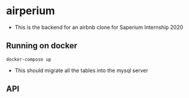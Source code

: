 # airperium
- This is the backend for an airbnb clone for Saperium Internship 2020
## Running on docker
`docker-compose up`
- This should migrate all the tables into the mysql server

## API 
